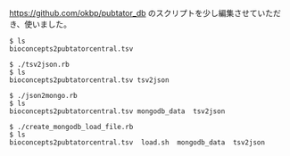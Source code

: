 https://github.com/okbp/pubtator_db のスクリプトを少し編集させていただき、使いました。 
```
$ ls
bioconcepts2pubtatorcentral.tsv
```
```
$ ./tsv2json.rb
$ ls
bioconcepts2pubtatorcentral.tsv tsv2json
```
```
$ ./json2mongo.rb
$ ls
bioconcepts2pubtatorcentral.tsv mongodb_data  tsv2json
```
```
$ ./create_mongodb_load_file.rb
$ ls
bioconcepts2pubtatorcentral.tsv  load.sh  mongodb_data  tsv2json
```
